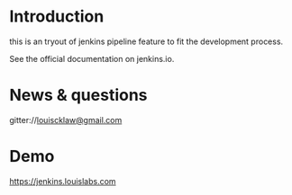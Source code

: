 # Introduction

this is an tryout of jenkins pipeline feature to fit the development process.

See the official documentation on jenkins.io.

# News & questions

gitter://louiscklaw@gmail.com

# Demo

https://jenkins.louislabs.com
